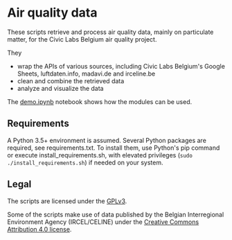 # Air quality data

These scripts retrieve and process air quality data, mainly on particulate
matter, for the Civic Labs Belgium air quality project.

They
* wrap the APIs of various sources, including Civic Labs Belgium's Google
Sheets, luftdaten.info, madavi.de and irceline.be
* clean and combine the retrieved data
* analyze and visualize the data

The [demo.ipynb](https://github.com/dr-1/airqdata/blob/master/demo.ipynb)
notebook shows how the modules can be used.

## Requirements
A Python 3.5+ environment is assumed. Several Python packages are required, see
requirements.txt. To install them, use Python's pip command or execute
install_requirements.sh, with elevated privileges
(`sudo ./install_requirements.sh`) if needed on your system.

## Legal
The scripts are licensed under the
[GPLv3](https://www.gnu.org/licenses/gpl-3.0.html).

Some of the scripts make use of data published by the Belgian Interregional
Environment Agency (IRCEL/CELINE) under the [Creative Commons Attribution 4.0
license](https://creativecommons.org/licenses/by/4.0/).